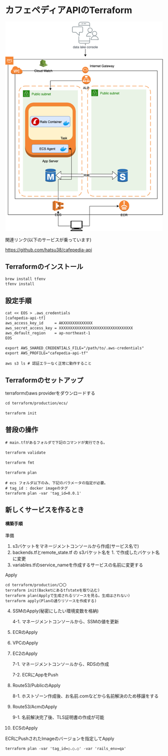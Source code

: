 # カフェペディアAPIのTerraform
![image](Single-AZ-EC2-on-ECS.png)

関連リンク(以下のサービスが乗っています)

https://github.com/hatsu38/cafepedia-api

## Terraformのインストール
```
brew install tfenv
tfenv install
```

## 設定手順
```
cat << EOS > .aws_credentials
[cafepedia-api-tf]
aws_access_key_id     = AKXXXXXXXXXXXXX
aws_secret_access_key = XXXXXXXXXXXXXXXXXXXXXXXXXXXXXXXXX
aws_default_region    = ap-northeast-1
EOS

export AWS_SHARED_CREDENTIALS_FILE="/path/to/.aws-credentials"
export AWS_PROFILE="cafepedia-api-tf"

aws s3 ls # 認証エラーなく正常に動作すること
```

## Terraformのセットアップ
terraformのaws providerをダウンロードする
```
cd terraform/production/ecs/

terraform init
```

## 普段の操作
```
# main.tfがあるフォルダで下記のコマンドが実行できる。

terraform validate

terraform fmt

terraform plan

# ecs フォルダ以下のみ、下記のパラメータの指定が必要。
# tag_id : docker imageのタグ
terraform plan -var 'tag_id=0.0.1'
```

## 新しくサービスを作るとき
#### 構築手順
準備
1. s3バケットをマネージメントコンソールから作成(サービス名で)
2. backends.tfとremote_state.tf の s3バケット名を 1. で作成したバケット名に変更
3. variables.tfのservice_nameを作成するサービスの名前に変更する

Apply
```
cd terraform/production/〇〇
terraform init(Backetにあるtfstateを取り込む)
terraform plan(Applyで生成されるリソースを見る。生成はされない)
terraform apply(Planの通りリソースを作成する)
```

4. SSMのApply(秘密にしたい環境変数を格納)

    4-1. マネージメントコンソールから、SSMの値を更新

5. ECRのApply
6. VPCのApply
7. EC2のApply

    7-1. マネージメントコンソールから、RDSの作成

    7-2. ECRにAppをPush
8. Route53/PublicのApply

    8-1. ホストゾーン作成後、お名前.comなどから名前解決のため移譲をする

9. Route53/AcmのApply

    9-1. 名前解決完了後、TLS証明書の作成が可能

10. ECSのApply

ECRにPushされたImageのバージョンを指定してApply
```
terraform plan -var 'tag_id=○.○.○' -var 'rails_env=qa'
```

